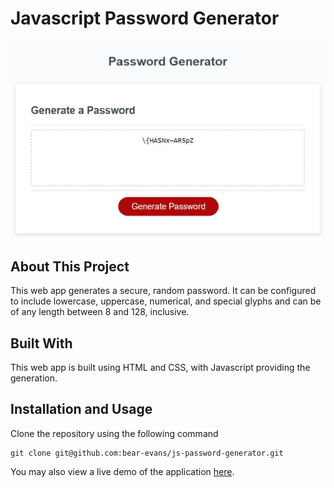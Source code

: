 # Javascript Password Generator

![screenshot](https://raw.githubusercontent.com/bear-evans/js-password-generator/main/assets/Preview.jpg)

## About This Project

This web app generates a secure, random password. It can be configured to include lowercase, uppercase, numerical, and special glyphs and can be of any length between 8 and 128, inclusive.

## Built With

This web app is built using HTML and CSS, with Javascript providing the generation.

## Installation and Usage

Clone the repository using the following command

```
git clone git@github.com:bear-evans/js-password-generator.git
```

You may also view a live demo of the application [here](https://bear-evans.github.io/js-password-generator/).
